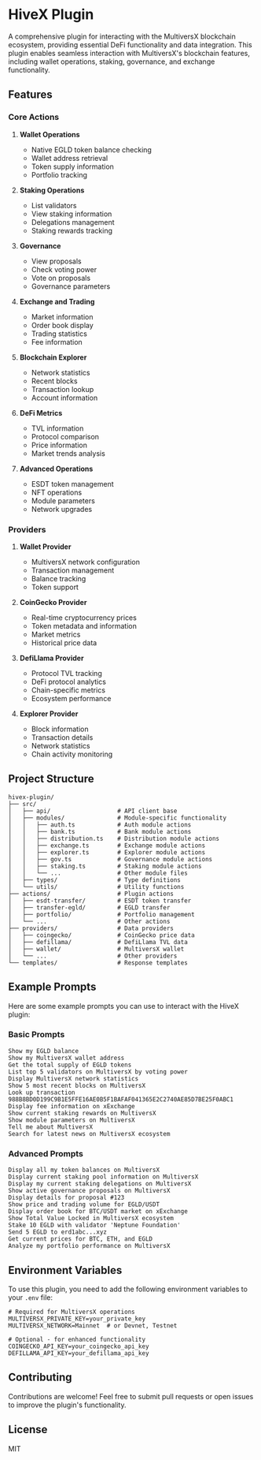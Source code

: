 # HiveX Plugin

A comprehensive plugin for interacting with the MultiversX blockchain ecosystem, providing essential DeFi functionality and data integration. This plugin enables seamless interaction with MultiversX's blockchain features, including wallet operations, staking, governance, and exchange functionality.

## Features

### Core Actions

1. **Wallet Operations**
   - Native EGLD token balance checking
   - Wallet address retrieval
   - Token supply information
   - Portfolio tracking

2. **Staking Operations**
   - List validators
   - View staking information
   - Delegations management
   - Staking rewards tracking

3. **Governance**
   - View proposals
   - Check voting power
   - Vote on proposals
   - Governance parameters

4. **Exchange and Trading**
   - Market information
   - Order book display
   - Trading statistics
   - Fee information

5. **Blockchain Explorer**
   - Network statistics
   - Recent blocks
   - Transaction lookup
   - Account information

6. **DeFi Metrics**
   - TVL information
   - Protocol comparison
   - Price information
   - Market trends analysis

7. **Advanced Operations**
   - ESDT token management
   - NFT operations
   - Module parameters
   - Network upgrades

### Providers

1. **Wallet Provider**
   - MultiversX network configuration
   - Transaction management
   - Balance tracking
   - Token support

2. **CoinGecko Provider**
   - Real-time cryptocurrency prices
   - Token metadata and information
   - Market metrics
   - Historical price data

3. **DefiLlama Provider**
   - Protocol TVL tracking
   - DeFi protocol analytics
   - Chain-specific metrics
   - Ecosystem performance

4. **Explorer Provider**
   - Block information
   - Transaction details
   - Network statistics
   - Chain activity monitoring

## Project Structure

```
hivex-plugin/
├── src/
│   ├── api/                   # API client base
│   ├── modules/               # Module-specific functionality
│   │   ├── auth.ts            # Auth module actions
│   │   ├── bank.ts            # Bank module actions
│   │   ├── distribution.ts    # Distribution module actions
│   │   ├── exchange.ts        # Exchange module actions
│   │   ├── explorer.ts        # Explorer module actions
│   │   ├── gov.ts             # Governance module actions
│   │   ├── staking.ts         # Staking module actions
│   │   └── ...                # Other module files
│   ├── types/                 # Type definitions
│   └── utils/                 # Utility functions
├── actions/                   # Plugin actions
│   ├── esdt-transfer/         # ESDT token transfer
│   ├── transfer-egld/         # EGLD transfer
│   ├── portfolio/             # Portfolio management
│   └── ...                    # Other actions
├── providers/                 # Data providers
│   ├── coingecko/             # CoinGecko price data
│   ├── defillama/             # DefiLlama TVL data
│   ├── wallet/                # MultiversX wallet
│   └── ...                    # Other providers
└── templates/                 # Response templates
```

## Example Prompts

Here are some example prompts you can use to interact with the HiveX plugin:

### Basic Prompts

```
Show my EGLD balance
Show my MultiversX wallet address
Get the total supply of EGLD tokens
List top 5 validators on MultiversX by voting power
Display MultiversX network statistics
Show 5 most recent blocks on MultiversX
Look up transaction 988B8BD0D199C9B1E5FFE16AE0B5F1BAFAF041365E2C2740AE85D7BE25F0ABC1
Display fee information on xExchange
Show current staking rewards on MultiversX
Show module parameters on MultiversX
Tell me about MultiversX
Search for latest news on MultiversX ecosystem
```

### Advanced Prompts

```
Display all my token balances on MultiversX
Display current staking pool information on MultiversX
Display my current staking delegations on MultiversX
Show active governance proposals on MultiversX
Display details for proposal #123
Show price and trading volume for EGLD/USDT
Display order book for BTC/USDT market on xExchange
Show Total Value Locked in MultiversX ecosystem
Stake 10 EGLD with validator 'Neptune Foundation'
Send 5 EGLD to erd1abc...xyz
Get current prices for BTC, ETH, and EGLD
Analyze my portfolio performance on MultiversX
```

## Environment Variables

To use this plugin, you need to add the following environment variables to your `.env` file:

```
# Required for MultiversX operations
MULTIVERSX_PRIVATE_KEY=your_private_key
MULTIVERSX_NETWORK=Mainnet  # or Devnet, Testnet

# Optional - for enhanced functionality
COINGECKO_API_KEY=your_coingecko_api_key
DEFILLAMA_API_KEY=your_defillama_api_key
```

## Contributing

Contributions are welcome! Feel free to submit pull requests or open issues to improve the plugin's functionality.

## License

MIT
